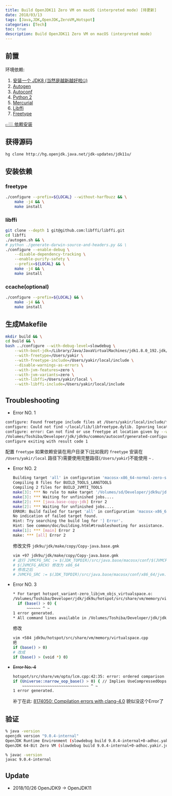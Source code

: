 ```yaml
---
title: Build OpenJDK11 Zero VM on macOS (interpreted mode) [待更新]
date: 2018/03/13
tags: [Java,JDK,OpenJDK,ZeroVM,Hotspot]
categories: [Tech]
toc: true
description: Build OpenJDK11 Zero VM on macOS (interpreted mode)
---
```


## 前置

环境依赖:  

1. [安装一个 JDK8 (当然是越新越好啦🤐)](http://www.oracle.com/technetwork/java/javase/downloads/index.html)
2. [Autogen](http://www.gnu.org/software/autogen)
2. [Autoconf](http://www.gnu.org/software/autoconf)
3. [Python 2](https://www.python.org/)
4. [Mercurial](https://www.mercurial-scm.org/)
5. [Libffi](https://github.com/libffi/libffi)
6. [Freetype](https://www.freetype.org)

[👉🏼 依赖安装](https://github.com/yakirChen/macOS-libs/blob/master/build.md)

## 获得源码

```bash
hg clone http://hg.openjdk.java.net/jdk-updates/jdk11u/
```

## 安装依赖
### freetype
```bash
./configure --prefix=${LOCAL} --without-harfbuzz && \
    make -j4 && \
    make install
```

### libffi
```bash
git clone --depth 1 git@github.com:libffi/libffi.git
cd libffi
./autogen.sh && \
# python ./generate-darwin-source-and-headers.py && \
./configure --enable-debug \
    --disable-dependency-tracking \
    --enable-purify-safety \
    --prefix=${LOCAL} && \
    make -j4 && \
    make install
```

### ccache(optional)
```bash
./configure --prefix=${LOCAL} && \
    make -j4 && \
    make install
```

## 生成Makefile
```bash
mkdir build && \
cd build && \
bash ../configure --with-debug-level=slowdebug \
    --with-boot-jdk=/Library/Java/JavaVirtualMachines/jdk1.8.0_192.jdk/Contents/Home \
    --with-freetype=/Users/yakir \
    --with-freetype-include=/Users/yakir/local/include \
    --disable-warnings-as-errors \
    --with-jvm-features=zero \
    --with-jvm-variants=zero \
    --with-libffi=/Users/yakir/local \
    --with-libffi-include=/Users/yakir/local/include
```

## Troubleshooting
+  Error NO. 1
  ```bash
  configure: Found freetype include files at /Users/yakir/local/include/freetype2 using --with-freetype
  configure: Could not find ~/local/lib/libfreetype.dylib. Ignoring location.
  configure: error: Can not find or use freetype at location given by --with-freetype
  /Volumes/Toshiba/Developer/jdk/jdk9u/common/autoconf/generated-configure.sh: line 82: 5: Bad file descriptor
  configure exiting with result code 1
  ```

  配置 `freetype` 如果依赖安装在用户目录下(比如我的 `freetype` 安装在 `/Users/yakir/local` 路径下)需要使用完整路径(`/Users/yakir`)不能使用 `~` .

+ Error NO. 2
  ```bash
  Building target 'all' in configuration 'macosx-x86_64-normal-zero-slowdebug'
  Compiling 8 files for BUILD_TOOLS_LANGTOOLS
  Compiling 2 files for BUILD_JVMTI_TOOLS
  make[3]: *** No rule to make target '/Volumes/sd/Developer/jdk9u/jdk/src/java.base/macosx/conf/zero/jvm.cfg', needed by '/Volumes/sd/Developer/jdk9u/build/macosx-x86_64-normal-zero-slowdebug/support/modules_libs/java.base/jvm.cfg'.  Stop.
  make[3]: *** Waiting for unfinished jobs....
  make[2]: *** [java.base-copy-jdk] Error 2
  make[2]: *** Waiting for unfinished jobs....
  ERROR: Build failed for target 'all' in configuration 'macosx-x86_64-normal-zero-slowdebug' (exit code 2) 
  No indication of failed target found.
  Hint: Try searching the build log for '] Error'.
  Hint: See common/doc/building.html#troubleshooting for assistance.
  make[1]: *** [main] Error 2
  make: *** [all] Error 2
  ```

  修改文件 `jdk9u/jdk/make/copy/Copy-java.base.gmk`
  ```bash
  vim +97 jdk9u/jdk/make/copy/Copy-java.base.gmk  
  # 这行 JVMCFG_SRC := $(JDK_TOPDIR)/src/java.base/macosx/conf/$(JVMCFG_ARCH)/jvm.cfg
  # $(JVMCFG_ARCH) 修改为 x86_64
  # 修改之后
  # JVMCFG_SRC := $(JDK_TOPDIR)/src/java.base/macosx/conf/x86_64/jvm.cfg
  ```

+ Error NO. 3
  ```bash
  * For target hotspot_variant-zero_libjvm_objs_virtualspace.o:
  /Volumes/Toshiba/Developer/jdk/jdk9u/hotspot/src/share/vm/memory/virtualspace.cpp:584:14: error: ordered comparison between pointer and zero ('char *' and 'int')
    if (base() > 0) {
        ~~~~~~ ^ ~
  1 error generated.
  * All command lines available in /Volumes/Toshiba/Developer/jdk/jdk9u/build/macosx-x86_64-normal-zero-slowdebug/make-support/failure-logs.
  ```

  修改
  ```bash
  vim +584 jdk9u/hotspot/src/share/vm/memory/virtualspace.cpp
  把
  if (base() > 0)
  # 改成
  if (base() > (void *) 0)
  ```

+ ~~Error No. 4~~
  ```bash
  hotspot/src/share/vm/opto/lcm.cpp:42:35: error: ordered comparison between pointer and zero ('address' (aka 'unsigned char *') and 'int')
  if (Universe::narrow_oop_base() > 0) { // Implies UseCompressedOops.~~
      ~~~~~~~~~~~~~~~~~~~~~~~~~~~~~ ^ ~
  1 error generated.
  ```
  补丁在此: [8174050: Compilation errors with clang-4.0](http://hg.openjdk.java.net/jdk10/jdk10/hotspot/rev/316854ef2fa2)
  貌似没这个Error了

## 验证

```bash
% java -version 
openjdk version "9.0.4-internal"
OpenJDK Runtime Environment (slowdebug build 9.0.4-internal+0-adhoc.yakir.jdk9u)
OpenJDK 64-Bit Zero VM (slowdebug build 9.0.4-internal+0-adhoc.yakir.jdk9u, interpreted mode)

% javac -version
javac 9.0.4-internal
```


## Update

- 2018/10/26 OpenJDK9 -> OpenJDK11

